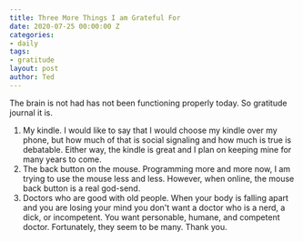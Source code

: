 ```yaml
---
title: Three More Things I am Grateful For
date: 2020-07-25 00:00:00 Z
categories:
- daily
tags:
- gratitude
layout: post
author: Ted
---
```


The brain is not had has not been functioning properly today. So gratitude journal it is.

1. My kindle. I would like to say that I would choose my kindle over my phone, but how much of that is social signaling and how much is true is debatable. Either way, the kindle is great and I plan on keeping mine for many years to come.
1. The back button on the mouse. Programming more and more now, I am trying to use the mouse less and less. However, when online, the mouse back button is a real god-send.
1. Doctors who are good with old people. When your body is falling apart and you are losing your mind you don't want a doctor who is a nerd, a dick, or incompetent. You want personable, humane, and competent doctor. Fortunately, they seem to be many. Thank you.   
